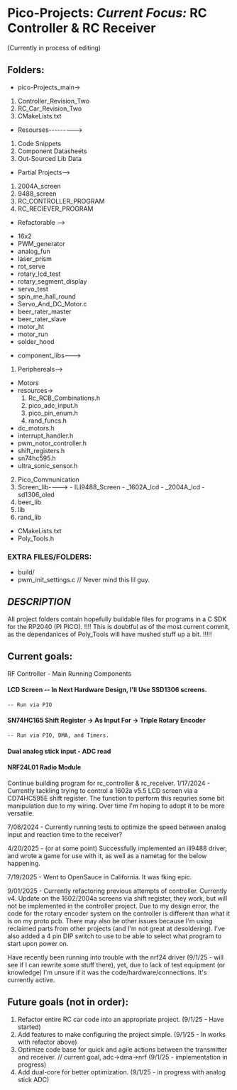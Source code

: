 # Pico-Projects:  _Current Focus:_ **RC Controller & RC Receiver**

(Currently in process of editing)

## Folders:
 * pico-Projects_main->
  1. Controller_Revision_Two
  2. RC_Car_Revision_Two
  3. CMakeLists.txt
   
 * Resourses--------->
  1. Code Snippets
  2. Component Datasheets
  3. Out-Sourced Lib Data
   
 * Partial Projects-->
  1. 2004A_screen
  2. 9488_screen
  3. RC_CONTROLLER_PROGRAM
  4. RC_RECIEVER_PROGRAM
    
  * Refactorable -->
   - 16x2
   - PWM_generator
   - analog_fun
   - laser_prism
   - rot_serve
   - rotary_lcd_test
   - rotary_segment_display
   - servo_test
   - spin_me_hall_round
   - Servo_And_DC_Motor.c
   - beer_rater_master
   - beer_rater_slave
   - motor_ht
   - motor_run
   - solder_hood
  
 * component_libs--->
  1. Periphereals-->
   - Motors
   - resources->
     1. Rc_RCB_Combinations.h
     2. pico_adc_input.h
     3. pico_pin_enum.h
     4. rand_funcs.h
   -  dc_motors.h
   -  interrupt_handler.h
   -  pwm_notor_controller.h
   -  shift_registers.h
   -  sn74hc595.h
   -  ultra_sonic_sensor.h
     
  2. Pico_Communication
  3. Screen_lib---->
    - ILI9488_Screen
    - _1602A_lcd
    - _2004A_lcd
    - sd1306_oled 
  4. beer_lib
  5. lib
  6. rand_lib
   - CMakeLists.txt
   - Poly_Tools.h 

### EXTRA FILES/FOLDERS:
  * build/
  * pwm_init_settings.c //  Never mind this lil guy.

## _DESCRIPTION_

  All project folders contain hopefully buildable files for programs in a C SDK for the RP2040 (PI PICO).
  !!!! This is doubtful as of the most current commit, as the dependanices of Poly_Tools will have mushed stuff up a bit. !!!!!

## Current goals:

  RF Controller - Main Running Components
  #### LCD Screen  -- In Next Hardware Design, I'll Use SSD1306 screens.
    -- Run via PIO
  #### SN74HC165 Shift Register -> As Input For -> Triple Rotary Encoder
    -- Run via PIO, DMA, and Timers.
  #### Dual analog stick input - ADC read

  #### NRF24L01 Radio Module

  Continue building program for rc_controller & rc_receiver.
  1/17/2024 - Currently tackling trying to control a 1602a v5.5 LCD screen via a CD74HC595E shift register.
      The function to perform this requries some bit manipulation due to my wiring.  Over time I'm hoping to adopt it to be more versatile.

  7/06/2024 - Currently running tests to optimize the speed between analog input and reaction time to the receiver?

  4/20/2025 - (or at some point) Successfully implemented an ili9488 driver, and wrote a game for use with it, as well as a nametag for the below happening.

  7/19/2025 - Went to OpenSauce in California.  It was fking epic.

  9/01/2025 - Currently refactoring previous attempts of controller.  Currently v4.  Update on the 1602/2004a screens via shift register, they work, but will not be implemented in the controller project.  Due to my design error, the code for the rotary encoder system on the controller is different than what it is on my proto pcb.  There may also be other issues because I'm using reclaimed parts from other projects (and I'm not great at desoldering).  I've also added a 4 pin DIP switch to use to be able to select what program to start upon power on.

  Have recently been running into trouble with the nrf24 driver (9/1/25 - will see if I can rewrite some stuff there), yet, due to lack of test equipment (or knowledge) I'm unsure if it was the code/hardware/connections.  It's currently active.

## Future goals (not in order):
 1.  Refactor entire RC car code into an appropriate project.  (9/1/25 - Have started)
 2.  Add features to make configuring the project simple.  (9/1/25 - In works with refactor above)
 4.  Optimize code base for quick and agile actions between the transmitter and receiver.  // current goal, adc->dma->nrf (9/1/25 - implementation in progress)
 5.  Add dual-core for better optimization. (9/1/25 - in progress with analog stick ADC)

  
